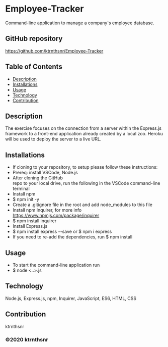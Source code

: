 # Employee-Tracker
Command-line application to manage a company's employee database.

## GitHub repository
https://github.com/ktrnthsnr/Employee-Tracker


## Table of Contents
* [Description](#description)
* [Installations](#installations)
* [Usage](#usage)
* [Technology](#technology)
* [Contribution](#contribution)

## Description
The exercise focuses on the connection from a server within the Express.js framework to a front-end application already created by a local zoo. Heroku will be used to deploy the server to a live URL.

## Installations
- If cloning to your repository, to setup please follow these instructions:
- Prereq: install VSCode, Node.js
- After cloning the GitHub repo to your local drive, run the following in the VSCode command-line terminal
- Install npm
- $ npm init -y
- Create a .gitignore file in the root and add node_modules to this file
- Install npm Inquirer, for more info https://www.npmjs.com/package/inquirer
- $ npm install inquirer
- Install Express.js
- $ npm install express --save or $ npm i express
- If you need to re-add the dependencies, run $ npm install

## Usage
- To start the command-line application run
- $ node <..>.js

## Technology
Node.js, Express.js, npm, Inquirer, JavaScript, ES6, HTML, CSS

## Contribution
ktrnthsnr

### ©️2020 ktrnthsnr

